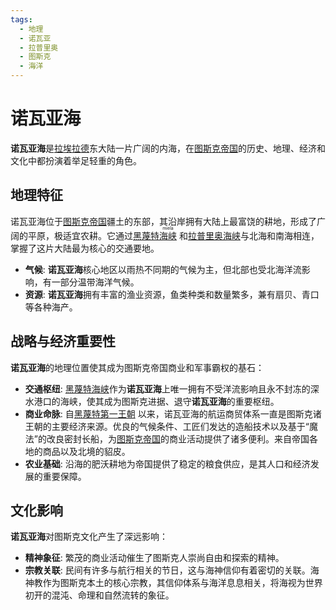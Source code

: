 ```yaml
---
tags:
  - 地理
  - 诺瓦亚
  - 拉普里奥
  - 图斯克
  - 海洋
---
```

# 诺瓦亚海

**诺瓦亚海**是[拉埃拉德](../../概念/拉埃拉德.md)东大陆一片广阔的内海，在[图斯克帝国](../../国家与王朝/图斯克帝国.md)的历史、地理、经济和文化中都扮演着举足轻重的角色。

## 地理特征

诺瓦亚海位于[图斯克帝国](../../国家与王朝/图斯克帝国.md)疆土的东部，其沿岸拥有大陆上最富饶的耕地，形成了广阔的平原，极适宜农耕。它通过[黑蔑特<ruby>海峡<rt>miela</rt></ruby>](黑蔑特.md#黑蔑特<ruby>海峡<rt>miela</rt></ruby>) 和[拉普里奥海峡](../../概念/拉普里奥.md)与北海和南海相连，掌握了这片大陆最为核心的交通要地。

*   **气候**: **诺瓦亚海**核心地区以雨热不同期的气候为主，但北部也受北海洋流影响，有一部分温带海洋气候。
*   **资源**: **诺瓦亚海**拥有丰富的渔业资源，鱼类种类和数量繁多，兼有扇贝、青口等各种海产。

## 战略与经济重要性

**诺瓦亚海**的地理位置使其成为图斯克帝国商业和军事霸权的基石：

*   **交通枢纽**: [黑蔑特海峡](../../概念/黑蔑特.md)作为**诺瓦亚海**上唯一拥有不受洋流影响且永不封冻的深水港口的海峡，使其成为图斯克进据、退守**诺瓦亚海**的重要枢纽。
*   **商业命脉**: 自[黑蔑特第一王朝](黑蔑特王朝.md#黑蔑特第一王朝) 以来，诺瓦亚海的航运商贸体系一直是图斯克诸王朝的主要经济来源。优良的气候条件、工匠们发达的造船技术以及基于“魔法”的改良密封长船，为[图斯克帝国](../../国家与王朝/图斯克帝国.md)的商业活动提供了诸多便利。来自帝国各地的商品以及北境的貂皮。
*   **农业基础**: 沿海的肥沃耕地为帝国提供了稳定的粮食供应，是其人口和经济发展的重要保障。

## 文化影响

**诺瓦亚海**对图斯克文化产生了深远影响：

*   **精神象征**: 繁茂的商业活动催生了图斯克人崇尚自由和探索的精神。
*   **宗教关联**: 民间有许多与航行相关的节日，这与海神信仰有着密切的关联。海神教作为图斯克本土的核心宗教，其信仰体系与海洋息息相关，将海视为世界初开的混沌、命理和自然流转的象征。
